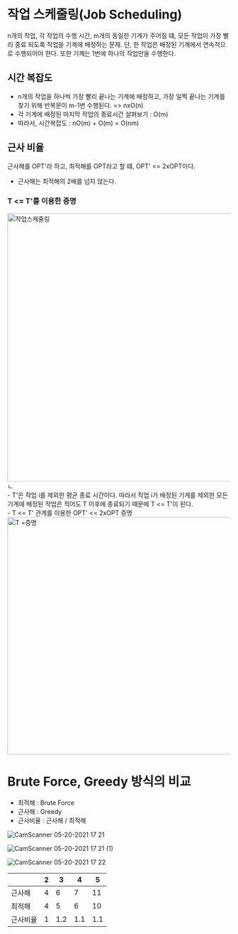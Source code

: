 # 작업 스케줄링(Job Scheduling)

n개의 작업, 각 작업의 수행 시간, m개의 동일한 기계가 주어질 떄, 모든 작업이 가장 빨리 종료 되도록 작업을 기계에 배정하는 문제. 단, 한 작업은 배정된 기계에서 연속적으로 수행되어야 한다. 또한 기께는 1번에 하나의 작업만을 수행한다.

## 시간 복잡도
- n개의 작업을 하나씩 가장 빨리 끝나는 기계에 배정하고, 가장 일찍 끝나는 기계를 찾기 위해 반복문이 m-1번 수행된다. => nxO(n)
- 각 기계에 배정된 마지막 작업의 종료시간 살펴보기 : O(m)
- 따라서, 시간복잡도 : nO(m) + O(m) = O(nm)

## 근사 비율
근사해를 OPT'라 하고, 최적해를 OPT라고 할 떄, OPT' <= 2xOPT이다.
- 근사해는 최적해의 2배를 넘지 않는다.

### T <= T'를 이용한 증명
<img width="604" alt="작업스케줄링" src="https://user-images.githubusercontent.com/81741589/118929951-1c7f7680-b980-11eb-8f9f-9c5cce5052a8.png">
ㄴ
<br>
- T'은 작업 i를 제외한 평균 종료 시간이다. 따라서 작업 i가 배정된 기계를 제외한 모든 기계에 배정된 작업은 적어도 T 이후에 종료되기 때문에 T <= T'이 된다.<br>
- T <= T' 관계를 이용한 OPT' <= 2xOPT 증명

<img width="535" alt="T =증명" src="https://user-images.githubusercontent.com/81741589/118929876-083b7980-b980-11eb-90de-4581aed4e3d5.png">

# Brute Force, Greedy 방식의 비교
- 최적해 : Brute Force
- 근사해 : Greedy
- 근사비율 : 근사해 / 최적해

![CamScanner 05-20-2021 17 21](https://user-images.githubusercontent.com/81741589/118960369-2dd77b80-b99e-11eb-9260-235799180087.jpg)


![CamScanner 05-20-2021 17 21 (1)](https://user-images.githubusercontent.com/81741589/118960118-eb15a380-b99d-11eb-9574-1c7649b19d9d.jpg)

![CamScanner 05-20-2021 17 22](https://user-images.githubusercontent.com/81741589/118960433-4051b500-b99e-11eb-8c12-3edc18b653a0.jpg)


|     | 2 | 3 | 4 | 5 |
|-----|---|---|---|---|
|근사해 | 4 |6 | 7 | 11 |
|최적해 | 4 | 5 | 6 | 10 |
|근사비율| 1 | 1.2 | 1.1 | 1.1 |
